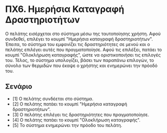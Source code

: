 # ΠΧ6. Ημερήσια Καταγραφή Δραστηριοτήτων
Ο πελάτης εισέρχεται στο σύστημα μέσω της ταυτοποίησης χρήστη.
Αφού συνδεθεί, επιλέγει το κουμπί "Ημερήσια καταγραφή δραστηριοτήτων".
Έπειτα, το σύστημα του εμφανίζει τις δραστηριότητες σε μενού και ο πελάτης επιλέγει αυτές που πραγματοποίησε.
Αφού τις επιλέξει, πατάει το κουμπί "Ολοκλήρωση καταγραφής", ώστε να οριστικοποιήσει τις επιλογές του.
Τέλος, το σύστημα υπολογίζει, βάσει των παραπάνω επιλογών, 
το σύνολο των θερμιδών που έκαψε ο χρήστης και ενημερώνει την πρόοδό του.
## Σενάριο
* [1] O πελάτης συνδέεται στο σύστημα.
* [2] O πελάτης πατάει τo κουμπί "Ημερήσια καταγραφή δραστηριοτήτων".
* [3] Ο πελάτης επιλέγει τις δραστηριότητες που πραγματοποίησε.
* [4] Ο πελάτης πατάει το κουμπί "Ολοκλήρωση καταγραφής".
* [5] Το σύστημα ενημερώνει την πρόοδο του πελάτη.